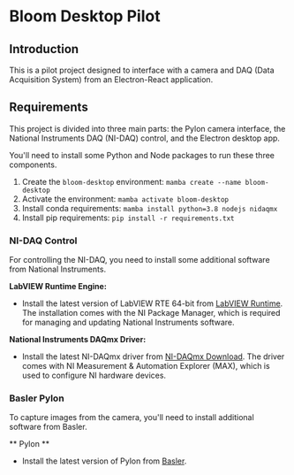 # Bloom Desktop Pilot

## Introduction
This is a pilot project designed to interface with a camera and DAQ (Data Acquisition System) from an Electron-React application.

## Requirements
This project is divided into three main parts: the Pylon camera interface, the National Instruments DAQ (NI-DAQ) control, and the Electron desktop app.

You'll need to install some Python and Node packages to run these three components.

1. Create the `bloom-desktop` environment: `mamba create --name bloom-desktop`
2. Activate the environment: `mamba activate bloom-desktop`
3. Install conda requirements: `mamba install python=3.8 nodejs nidaqmx`
3. Install pip requirements:
   `pip install -r requirements.txt`

### NI-DAQ Control
For controlling the NI-DAQ, you need to install some additional software from National Instruments.

**LabVIEW Runtime Engine:**
- Install the latest version of LabVIEW RTE 64-bit from [LabVIEW Runtime](https://www.ni.com/en-us/support/downloads/software-products/download.labview-runtime.html#484336). The installation comes with the NI Package Manager, which is required for managing and updating National Instruments software.

**National Instruments DAQmx Driver:**
- Install the latest NI-DAQmx driver from [NI-DAQmx Download](https://www.ni.com/en/support/downloads/drivers/download.ni-daq-mx.html#494676). The driver comes with NI Measurement & Automation Explorer (MAX), which is used to configure NI hardware devices.

### Basler Pylon
To capture images from the camera, you'll need to install additional software from Basler.

** Pylon **
- Install the latest version of Pylon from [Basler](https://www2.baslerweb.com/en/downloads/software-downloads/).
